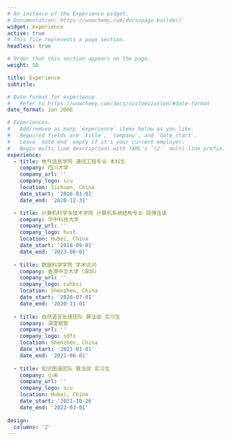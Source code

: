 ```yaml
---
# An instance of the Experience widget.
# Documentation: https://wowchemy.com/docs/page-builder/
widget: experience
active: true
# This file represents a page section.
headless: true

# Order that this section appears on the page.
weight: 50

title: Experience
subtitle:

# Date format for experience
#   Refer to https://wowchemy.com/docs/customization/#date-format
date_format: Jan 2006

# Experiences.
#   Add/remove as many `experience` items below as you like.
#   Required fields are `title`, `company`, and `date_start`.
#   Leave `date_end` empty if it's your current employer.
#   Begin multi-line descriptions with YAML's `|2-` multi-line prefix.
experience:
  - title: 电气信息学院 通信工程专业 本科生
    company: 四川大学
    company_url: ''
    company_logo: scu
    location: Sichuan, China
    date_start: '2016-01-01'
    date_end: '2020-12-31'

  - title: 计算机科学与技术学院 计算机系统结构专业 硕博连读
    company: 华中科技大学
    company_url: ''
    company_logo: hust
    location: Hubei, China
    date_start: '2018-09-01'
    date_end: '2023-06-01'
    
  - title: 数据科学学院 学术访问
    company: 香港中文大学（深圳）
    company_url: ''
    company_logo: cuhksz
    location: Shenzhen, China
    date_start: '2020-07-01'
    date_end: '2020-11-01'
    
  - title: 自然语言处理团队 算法部 实习生
    company: 深度赋智
    company_url: ''
    company_logo: sdfz
    location: Shenzhen, China
    date_start: '2021-01-01'
    date_end: '2021-06-01'
    
  - title: 知识图谱团队 算法部 实习生
    company: 小米
    company_url: ''
    company_logo: scu
    location: Hubei, China
    date_start: '2021-10-26'
    date_end: '2022-03-01'
    
design:
  columns: '2'
---
```

